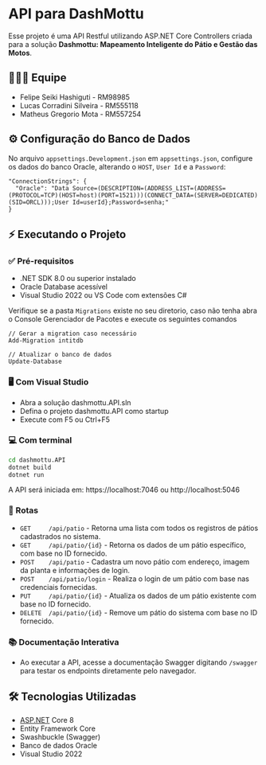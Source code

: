 # API para DashMottu
Esse projeto é uma API Restful utilizando ASP.NET Core Controllers criada para a solução **Dashmottu: Mapeamento Inteligente do Pátio e Gestão das Motos**.

## 👩‍👦‍👦 Equipe
- Felipe Seiki Hashiguti - RM98985
- Lucas Corradini Silveira - RM555118
- Matheus Gregorio Mota - RM557254

## ⚙ Configuração do Banco de Dados
No arquivo `appsettings.Development.json` em `appsettings.json`, configure os dados do banco Oracle, alterando o `HOST`, `User Id` e a `Password`:
```
"ConnectionStrings": {
  "Oracle": "Data Source=(DESCRIPTION=(ADDRESS_LIST=(ADDRESS=(PROTOCOL=TCP)(HOST=host)(PORT=1521)))(CONNECT_DATA=(SERVER=DEDICATED)(SID=ORCL)));User Id=userId};Password=senha;"
}
```

## ⚡ Executando o Projeto
### ✅ Pré-requisitos
- .NET SDK 8.0 ou superior instalado
- Oracle Database acessível
- Visual Studio 2022 ou VS Code com extensões C#

Verifique se a pasta `Migrations`  existe no seu diretorio, caso não tenha abra o Console Gerenciador de Pacotes e execute os seguintes comandos
```
// Gerar a migration caso necessário
Add-Migration intitdb 

// Atualizar o banco de dados
Update-Database
```

### 🖥️ Com Visual Studio
- Abra a solução dashmottu.API.sln
- Defina o projeto dashmottu.API como startup
- Execute com F5 ou Ctrl+F5

### 💻 Com terminal
```bash
cd dashmottu.API
dotnet build
dotnet run
```
A API será iniciada em: https://localhost:7046 ou http://localhost:5046

### 📡 Rotas
- `GET     /api/patio`             - Retorna uma lista com todos os registros de pátios cadastrados no sistema.  
- `GET     /api/patio/{id}`        - Retorna os dados de um pátio específico, com base no ID fornecido.  
- `POST    /api/patio`             - Cadastra um novo pátio com endereço, imagem da planta e informações de login.  
- `POST    /api/patio/login`       - Realiza o login de um pátio com base nas credenciais fornecidas.  
- `PUT     /api/patio/{id}`        - Atualiza os dados de um pátio existente com base no ID fornecido.  
- `DELETE  /api/patio/{id}`        - Remove um pátio do sistema com base no ID fornecido.  

### 📚 Documentação Interativa
- Ao executar a API, acesse a documentação Swagger digitando `/swagger` para testar os endpoints diretamente pelo navegador.

## 🛠️ Tecnologias Utilizadas

- [ASP.NET](http://ASP.NET "smartCard-inline")  Core 8
- Entity Framework Core
- Swashbuckle (Swagger)
- Banco de dados Oracle
- Visual Studio 2022
